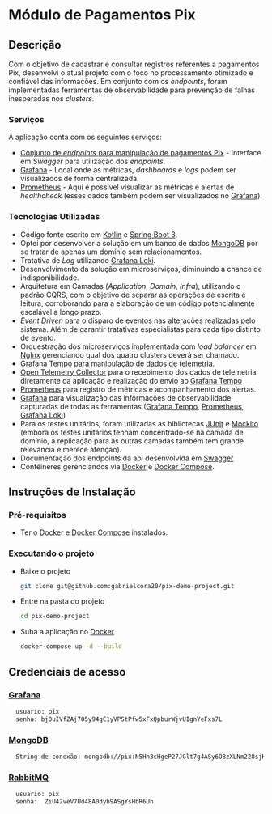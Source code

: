 # Módulo de Pagamentos Pix

## **Descrição**

Com o objetivo de cadastrar e consultar registros referentes a pagamentos Pix, desenvolvi o atual projeto com o foco no processamento otimizado e confiável das informações. Em conjunto com os _endpoints_, foram implementadas ferramentas de observabilidade para prevenção de falhas inesperadas nos _clusters_.

### Serviços

A aplicação conta com os seguintes serviços:

- [Conjunto de _endpoints_ para manipulação de pagamentos Pix](http://localhost/swagger-ui/index.html) - Interface em _Swagger_ para utilização dos _endpoints_.
- [Grafana](http://localhost:3000) - Local onde as métricas, _dashboards_ e _logs_ podem ser visualizados de forma centralizada.
- [Prometheus](http://localhost:9090) - Aqui é possível visualizar as métricas e alertas de _healthcheck_ (esses dados também podem ser visualizados no [Grafana](http://localhost:3000)).

### Tecnologias Utilizadas

- Código fonte escrito em [Kotlin](https://kotlinlang.org/) e [Spring Boot 3](https://spring.io/).
- Optei por desenvolver a solução em um banco de dados [MongoDB](https://www.mongodb.com/) por se tratar de apenas um domínio sem relacionamentos.
- Tratativa de _Log_ utilizando [Grafana Loki](https://grafana.com/docs/loki/latest/).
- Desenvolvimento da solução em microserviços, diminuindo a chance de indisponibilidade.
- Arquitetura em Camadas (_Application_, _Domain_, _Infra_), utilizando o padrão CQRS, com o objetivo de separar as operações de escrita e leitura, corroborando para a elaboração de um código potencialmente escalável a longo prazo.
- _Event Driven_ para o disparo de eventos nas alterações realizadas pelo sistema. Além de garantir tratativas especialistas para cada tipo distinto de evento.
- Orquestração dos microserviços implementada com _load balancer_ em [NgInx](https://docs.nginx.com/nginx/admin-guide/load-balancer/http-load-balancer/) gerenciando qual dos quatro clusters deverá ser chamado.
- [Grafana Tempo](https://grafana.com/docs/tempo/latest/) para manipulação de dados de telemetria.
- [Open Telemetry Collector](https://opentelemetry.io/docs/collector/) para o recebimento dos dados de telemetria diretamente da aplicação e realização do envio ao [Grafana Tempo](https://grafana.com/docs/tempo/latest/)
- [Prometheus](http://localhost:9090) para registro de métricas e acompanhamento dos alertas.
- [Grafana](https://grafana.com/docs/grafana/latest/) para visualização das informações de observabilidade capturadas de todas as ferramentas ([Grafana Tempo](https://grafana.com/docs/tempo/latest/), [Prometheus](http://localhost:9090), [Grafana Loki](https://grafana.com/docs/loki/latest/))
- Para os testes unitários, foram utilizadas as bibliotecas [JUnit](https://junit.org/junit4/) e [Mockito](https://site.mockito.org/) (embora os testes unitários tenham concentrado-se na camada de domínio, a replicação para as outras camadas também tem grande relevância e merece atenção).
- Documentação dos endpoints da api desenvolvida em [Swagger](https://swagger.io/)
- Contêineres gerenciandos via [Docker](https://docs.docker.com/) e [Docker Compose](https://docs.docker.com/compose/).

## **Instruções de Instalação**

### Pré-requisitos

- Ter o [Docker](https://docs.docker.com/get-docker/) e [Docker Compose](https://docs.docker.com/compose/install/) instalados.

### Executando o projeto

- Baixe o projeto
  ```sh
  git clone git@github.com:gabrielcora20/pix-demo-project.git
  ```
- Entre na pasta do projeto
  ```sh
  cd pix-demo-project
  ```
- Suba a aplicação no [Docker](https://docs.docker.com/)
  ```sh
  docker-compose up -d --build
  ```

## Credenciais de acesso

### [Grafana](http://localhost:3000)

```sh
  usuario: pix
  senha: bj0uIVfZAj7O5y94gC1yVPStPfw5xFxQpburWjvUIgnYeFxs7L
```

### [MongoDB](http://localhost:27017)

```sh
  String de conexão: mongodb://pix:N5Hn3cHgeP27JGlt7g4ASy6O8zXLNm228sjKxEn8@localhost:27017/pix?authSource=admin
```

### [RabbitMQ](http://localhost:15672)

```sh
  usuario: pix
  senha:  ZiU42veV7Ud48A0dyb9ASgYsHbR6Un
```
